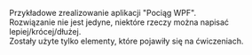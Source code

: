 Przykładowe zrealizowanie aplikacji "Pociąg WPF".<br/>
Rozwiązanie nie jest jedyne, niektóre rzeczy można napisać lepiej/krócej/dłużej.<br/>
Zostały użyte tylko elementy, które pojawiły się na ćwiczeniach.
